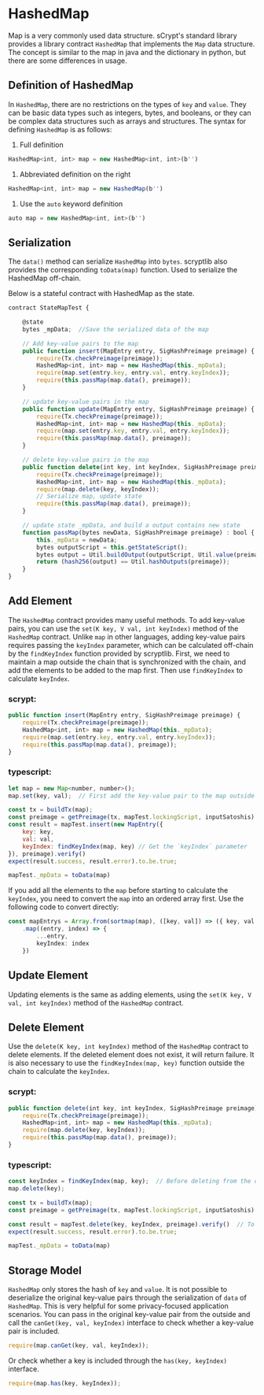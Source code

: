 # HashedMap

Map is a very commonly used data structure. sCrypt's standard library provides a library contract `HashedMap` that implements the `Map` data structure. The concept is similar to the map in java and the dictionary in python, but there are some differences in usage.

## Definition of HashedMap <a href="#definition-of-hashedmap" id="definition-of-hashedmap"></a>

In `HashedMap`, there are no restrictions on the types of `key` and `value`. They can be basic data types such as integers, bytes, and booleans, or they can be complex data structures such as arrays and structures. The syntax for defining `HashedMap` is as follows:

1. Full definition

```javascript
HashedMap<int, int> map = new HashedMap<int, int>(b'')
```

1. Abbreviated definition on the right

```javascript
HashedMap<int, int> map = new HashedMap(b'')
```

1. Use the `auto` keyword definition

```javascript
auto map = new HashedMap<int, int>(b'')
```

## Serialization <a href="#serialization" id="serialization"></a>

The `data()` method can serialize `HashedMap` into `bytes`. scryptlib also provides the corresponding `toData(map)` function. Used to serialize the HashedMap off-chain.

Below is a stateful contract with HashedMap as the state.

```javascript
contract StateMapTest {

    @state
    bytes _mpData;  //Save the serialized data of the map

    // Add key-value pairs to the map
    public function insert(MapEntry entry, SigHashPreimage preimage) {
        require(Tx.checkPreimage(preimage));
        HashedMap<int, int> map = new HashedMap(this._mpData);
        require(map.set(entry.key, entry.val, entry.keyIndex));
        require(this.passMap(map.data(), preimage));
    }

    // update key-value pairs in the map
    public function update(MapEntry entry, SigHashPreimage preimage) {
        require(Tx.checkPreimage(preimage));
        HashedMap<int, int> map = new HashedMap(this._mpData);
        require(map.set(entry.key, entry.val, entry.keyIndex));
        require(this.passMap(map.data(), preimage));
    }

    // delete key-value pairs in the map
    public function delete(int key, int keyIndex, SigHashPreimage preimage) {
        require(Tx.checkPreimage(preimage));
        HashedMap<int, int> map = new HashedMap(this._mpData);
        require(map.delete(key, keyIndex));
        // Serialize map, update state
        require(this.passMap(map.data(), preimage));
    }

    // update state _mpData, and build a output contains new state
    function passMap(bytes newData, SigHashPreimage preimage) : bool {
        this._mpData = newData;
        bytes outputScript = this.getStateScript();
        bytes output = Util.buildOutput(outputScript, Util.value(preimage));
        return (hash256(output) == Util.hashOutputs(preimage));
    }
}
```

## Add Element <a href="#add-element" id="add-element"></a>

The `HashedMap` contract provides many useful methods. To add key-value pairs, you can use the `set(K key, V val, int keyIndex)` method of the `HashedMap` contract. Unlike `map` in other languages, adding key-value pairs requires passing the `keyIndex` parameter, which can be calculated off-chain by the `findKeyIndex` function provided by scryptlib. First, we need to maintain a map outside the chain that is synchronized with the chain, and add the elements to be added to the map first. Then use `findKeyIndex` to calculate `keyIndex`.

### **scrypt**:

```typescript
public function insert(MapEntry entry, SigHashPreimage preimage) {
    require(Tx.checkPreimage(preimage));
    HashedMap<int, int> map = new HashedMap(this._mpData);
    require(map.set(entry.key, entry.val, entry.keyIndex));
    require(this.passMap(map.data(), preimage));
}
```

### **typescript**:

```javascript
let map = new Map<number, number>();
map.set(key, val);  // First add the key-value pair to the map outside the chain

const tx = buildTx(map);
const preimage = getPreimage(tx, mapTest.lockingScript, inputSatoshis)
const result = mapTest.insert(new MapEntry({
    key: key,
    val: val,
    keyIndex: findKeyIndex(map, key) // Get the `keyIndex` parameter
}), preimage).verify()
expect(result.success, result.error).to.be.true;

mapTest._mpData = toData(map)
```

If you add all the elements to the `map` before starting to calculate the `keyIndex`, you need to convert the `map` into an ordered array first. Use the following code to convert directly:

```typescript
const mapEntrys = Array.from(sortmap(map), ([key, val]) => ({ key, val }))
    .map((entry, index) => {
        ...entry,
        keyIndex: index
    })
```

## Update Element <a href="#update-element" id="update-element"></a>

Updating elements is the same as adding elements, using the `set(K key, V val, int keyIndex)` method of the `HashedMap` contract.

## Delete Element <a href="#delete-element" id="delete-element"></a>

Use the `delete(K key, int keyIndex)` method of the `HashedMap` contract to delete elements. If the deleted element does not exist, it will return failure. It is also necessary to use the `findKeyIndex(map, key)` function outside the chain to calculate the `keyIndex`.

### **scrypt**:

```javascript
public function delete(int key, int keyIndex, SigHashPreimage preimage) {
    require(Tx.checkPreimage(preimage));
    HashedMap<int, int> map = new HashedMap(this._mpData);
    require(map.delete(key, keyIndex));
    require(this.passMap(map.data(), preimage));
}
```

### **typescript**:

```javascript
const keyIndex = findKeyIndex(map, key);  // Before deleting from the off-chain map, first calculate the keyIndex and save it
map.delete(key);

const tx = buildTx(map);
const preimage = getPreimage(tx, mapTest.lockingScript, inputSatoshis)

const result = mapTest.delete(key, keyIndex, preimage).verify()  // To call the delete method of the contract, you need to provide the key and keyIndex
expect(result.success, result.error).to.be.true;

mapTest._mpData = toData(map)
```

## Storage Model <a href="#storage-model" id="storage-model"></a>

`HashedMap` only stores the hash of `key` and `value`. It is not possible to deserialize the original key-value pairs through the serialization of `data` of `HashedMap`. This is very helpful for some privacy-focused application scenarios. You can pass in the original key-value pair from the outside and call the `canGet(key, val, keyIndex)` interface to check whether a key-value pair is included.

```javascript
require(map.canGet(key, val, keyIndex));
```

Or check whether a key is included through the `has(key, keyIndex)` interface.

```javascript
require(map.has(key, keyIndex));
```
